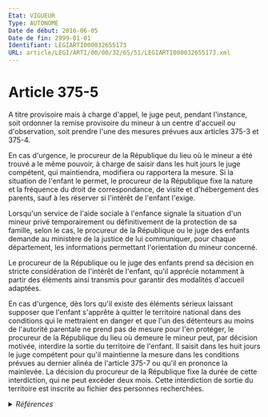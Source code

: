 ```yaml
---
État: VIGUEUR
Type: AUTONOME
Date de début: 2016-06-05
Date de fin: 2999-01-01
Identifiant: LEGIARTI000032655173
URL: article/LEGI/ARTI/00/00/32/65/51/LEGIARTI000032655173.xml
---
```


<h1>Article 375-5</h1>

A titre provisoire mais à charge d'appel, le juge peut, pendant l'instance, soit
ordonner la remise provisoire du mineur à un centre d'accueil ou d'observation,
soit prendre l'une des mesures prévues aux articles 375-3 et 375-4.<br />

En cas d'urgence, le procureur de la République du lieu où le mineur a été
trouvé a le même pouvoir, à charge de saisir dans les huit jours le juge
compétent, qui maintiendra, modifiera ou rapportera la mesure. Si la situation
de l'enfant le permet, le procureur de la République fixe la nature et la
fréquence du droit de correspondance, de visite et d'hébergement des parents,
sauf à les réserver si l'intérêt de l'enfant l'exige.<br />

Lorsqu'un service de l'aide sociale à l'enfance signale la situation d'un mineur
privé temporairement ou définitivement de la protection de sa famille, selon le
cas, le procureur de la République ou le juge des enfants demande au ministère
de la justice de lui communiquer, pour chaque département, les informations
permettant l'orientation du mineur concerné.<br />

Le procureur de la République ou le juge des enfants prend sa décision en
stricte considération de l'intérêt de l'enfant, qu'il apprécie notamment à
partir des éléments ainsi transmis pour garantir des modalités d'accueil
adaptées.<br />

En cas d'urgence, dès lors qu'il existe des éléments sérieux laissant supposer
que l'enfant s'apprête à quitter le territoire national dans des conditions qui
le mettraient en danger et que l'un des détenteurs au moins de l'autorité
parentale ne prend pas de mesure pour l'en protéger, le procureur de la
République du lieu où demeure le mineur peut, par décision motivée, interdire la
sortie du territoire de l'enfant. Il saisit dans les huit jours le juge
compétent pour qu'il maintienne la mesure dans les conditions prévues au dernier
alinéa de l'article 375-7 ou qu'il en prononce la mainlevée. La décision du
procureur de la République fixe la durée de cette interdiction, qui ne peut
excéder deux mois. Cette interdiction de sortie du territoire est inscrite au
fichier des personnes recherchées.


<details>
  <summary><em>Références</em></summary>

  <h2>Articles faisant référence à l'article</h2>
  
  <ul>
    <li>
      <a href="https://legal.tricoteuses.fr//redirection/LEGIARTI000045136622?vers=git&vers=legifrance">Code civil - article 375-3 AUTONOME VIGUEUR, en vigueur depuis le 2022-02-09</a> CITATION cible
    </li>
    <li>
      <a href="https://legal.tricoteuses.fr//redirection/LEGIARTI000032207461?vers=git&vers=legifrance">Code civil - article 375-7 AUTONOME MODIFIE, en vigueur du 2016-03-16 au 2016-06-05</a> CITATION cible
    </li>
    <li>
      <a href="https://legal.tricoteuses.fr//redirection/LEGIARTI000022469707?vers=git&vers=legifrance">Code civil - article 375-7 AUTONOME MODIFIE, en vigueur du 2010-07-11 au 2016-03-16</a> CITATION cible
    </li>
    <li>
      <a href="https://legal.tricoteuses.fr//redirection/LEGIARTI000032655163?vers=git&vers=legifrance">Code civil - article 375-7 AUTONOME MODIFIE, en vigueur du 2016-06-05 au 2022-02-09</a> CITATION cible
    </li>
    <li>
      <a href="https://legal.tricoteuses.fr//redirection/LEGIARTI000006426794?vers=git&vers=legifrance">Code civil - article 375-3 AUTONOME MODIFIE, en vigueur du 1994-02-01 au 2002-03-05</a> CITATION cible
    </li>
    <li>
      <a href="https://legal.tricoteuses.fr//redirection/LEGIARTI000006426793?vers=git&vers=legifrance">Code civil - article 375-3 AUTONOME MODIFIE, en vigueur du 1989-07-14 au 1994-03-01</a> CITATION cible
    </li>
    <li>
      <a href="https://legal.tricoteuses.fr//redirection/LEGIARTI000045136610?vers=git&vers=legifrance">Code civil - article 375-7 AUTONOME VIGUEUR, en vigueur depuis le 2022-02-09</a> CITATION cible
    </li>
    <li>
      <a href="https://legal.tricoteuses.fr//redirection/LEGIARTI000006426825?vers=git&vers=legifrance">Code civil - article 375-7 AUTONOME MODIFIE, en vigueur du 1998-07-31 au 2007-03-06</a> CITATION cible
    </li>
    <li>
      <a href="https://legal.tricoteuses.fr//redirection/LEGIARTI000006426824?vers=git&vers=legifrance">Code civil - article 375-7 AUTONOME MODIFIE, en vigueur du 1971-01-01 au 1998-07-31</a> CITATION cible
    </li>
    <li>
      <a href="https://legal.tricoteuses.fr//redirection/LEGIARTI000006426826?vers=git&vers=legifrance">Code civil - article 375-7 AUTONOME MODIFIE, en vigueur du 2007-03-06 au 2010-07-11</a> CITATION cible
    </li>
    <li>
      <a href="https://legal.tricoteuses.fr//redirection/LEGIARTI000034115057?vers=git&vers=legifrance">Code civil - article 375-3 AUTONOME MODIFIE, en vigueur du 2017-03-02 au 2021-01-01</a> CITATION cible
    </li>
    <li>
      <a href="https://legal.tricoteuses.fr//redirection/LEGIARTI000041473294?vers=git&vers=legifrance">Code civil - article 375-4 AUTONOME VIGUEUR, en vigueur depuis le 2019-12-30</a> CITATION cible
    </li>
    <li>
      <a href="https://legal.tricoteuses.fr//redirection/LEGIARTI000006426795?vers=git&vers=legifrance">Code civil - article 375-3 AUTONOME MODIFIE, en vigueur du 2002-03-05 au 2007-03-06</a> CITATION cible
    </li>
    <li>
      <a href="https://legal.tricoteuses.fr//redirection/LEGIARTI000006426796?vers=git&vers=legifrance">Code civil - article 375-3 AUTONOME MODIFIE, en vigueur du 2007-03-06 au 2017-03-02</a> CITATION cible
    </li>
    <li>
      <a href="https://legal.tricoteuses.fr//redirection/LEGIARTI000006426802?vers=git&vers=legifrance">Code civil - article 375-4 AUTONOME MODIFIE, en vigueur du 1971-01-01 au 1987-07-24</a> CITATION cible
    </li>
    <li>
      <a href="https://legal.tricoteuses.fr//redirection/LEGIARTI000006426803?vers=git&vers=legifrance">Code civil - article 375-4 AUTONOME MODIFIE, en vigueur du 1987-07-24 au 2007-03-06</a> CITATION cible
    </li>
    <li>
      <a href="https://legal.tricoteuses.fr//redirection/LEGIARTI000006426804?vers=git&vers=legifrance">Code civil - article 375-4 AUTONOME MODIFIE, en vigueur du 2007-03-06 au 2019-12-30</a> CITATION cible
    </li>
    <li>
      <a href="https://legal.tricoteuses.fr//redirection/LEGIARTI000006426791?vers=git&vers=legifrance">Code civil - article 375-3 AUTONOME MODIFIE, en vigueur du 1971-01-01 au 1987-07-24</a> CITATION cible
    </li>
    <li>
      <a href="https://legal.tricoteuses.fr//redirection/LEGIARTI000006426792?vers=git&vers=legifrance">Code civil - article 375-3 AUTONOME MODIFIE, en vigueur du 1987-07-24 au 1989-07-14</a> CITATION cible
    </li>
    <li>
      <a href="https://legal.tricoteuses.fr//redirection/LEGIARTI000038310858?vers=git&vers=legifrance">Code civil - article 375-3 AUTONOME MODIFIE, en vigueur du 2021-01-01 au 2022-02-09</a> CITATION cible
    </li>
    <li>
      <a href="https://legal.tricoteuses.fr//redirection/LEGIARTI000032631251?vers=git&vers=legifrance">LOI n° 2016-731 du 3 juin 2016 renforçant la lutte contre le crime organisé, le terrorisme et leur financement, et améliorant l'efficacité et les garanties de la procédure pénale - article 50 ENTIEREMENT_MODIF</a> MODIFIE source
    </li>
  </ul>
  
  <h2>Références faites par l'article</h2>
  
  <ul>
    <li>
      1988-10-06 CITATION cible <a href="https://legal.tricoteuses.fr//redirection/LEGIARTI000006683693?vers=git&vers=legifrance">Décret n°88-949 du 6 octobre 1988 relatif à l'habilitation des personnes physiques, établissements, services ou organismes publics ou privés auxquels l'autorité judiciaire confie habituellement des mineurs ou l'exécution de mesures les concernant - article 1 AUTONOME MODIFIE, en vigueur du 1988-10-08 au 2003-03-06</a>
    </li>
    <li>
      2008-07-09 CITATION cible <a href="https://legal.tricoteuses.fr//redirection/LEGIARTI000034746970?vers=git&vers=legifrance">Arrêté du 9 juillet 2008 fixant l'organisation en bureaux de la direction de la protection judiciaire de la jeunesse - article 4-1 AUTONOME VIGUEUR, en vigueur depuis le 2017-05-08</a>
    </li>
    <li>
      2016-03-14 CITATION cible <a href="https://legal.tricoteuses.fr//redirection/LEGIARTI000032205964?vers=git&vers=legifrance">LOI n° 2016-297 du 14 mars 2016 relative à la protection de l'enfant - article 48 ENTIEREMENT_MODIF</a>
    </li>
    <li>
      2016-06-03 MODIFIE cible <a href="https://legal.tricoteuses.fr//redirection/LEGIARTI000032631251?vers=git&vers=legifrance">LOI n° 2016-731 du 3 juin 2016 renforçant la lutte contre le crime organisé, le terrorisme et leur financement, et améliorant l'efficacité et les garanties de la procédure pénale - article 50 ENTIEREMENT_MODIF</a>
    </li>
    <li>
      2016-06-24 CITATION cible <a href="https://legal.tricoteuses.fr//redirection/LEGIARTI000032773510?vers=git&vers=legifrance">Décret n° 2016-840 du 24 juin 2016 pris en application de l'article L. 221-2-2 du code de l'action sociale et des familles et relatif à l'accueil et aux conditions d'évaluation de la situation des mineurs privés temporairement ou définitivement de la protection de leur famille - article 1 ENTIEREMENT_MODIF</a>
    </li>
    <li>
      2016-10-12 CITATION cible <a href="https://legal.tricoteuses.fr//redirection/LEGITEXT000033244701?vers=git&vers=legifrance">Décret n° 2016-1375 du 12 octobre 2016 relatif à la constitution, à l'attribution et au versement, à partir de l'allocation de rentrée scolaire, du pécule mentionné à l'article L. 543-3 du code de la sécurité sociale VIGUEUR</a>
    </li>
    <li>
      2017-05-03 CITATION cible <a href="https://legal.tricoteuses.fr//redirection/LEGIARTI000034745802?vers=git&vers=legifrance">Arrêté du 3 mai 2017 modifiant l'arrêté du 9 juillet 2008 fixant l'organisation en bureaux de la direction de la protection judiciaire de la jeunesse - article 5 ENTIEREMENT_MODIF</a>
    </li>
    <li>
      2019-01-30 CITATION cible <a href="https://legal.tricoteuses.fr//redirection/LEGITEXT000038079102?vers=git&vers=legifrance">Décret n° 2019-57 du 30 janvier 2019 relatif aux modalités d'évaluation des personnes se déclarant mineures et privées temporairement ou définitivement de la protection de leur famille et autorisant la création d'un traitement de données à caractère personnel relatif à ces personnes VIGUEUR</a>
    </li>
    <li>
      2999-01-01 CITATION source <a href="https://legal.tricoteuses.fr//redirection/LEGIARTI000006426791?vers=git&vers=legifrance">Code civil - article 375-3 AUTONOME MODIFIE, en vigueur du 1971-01-01 au 1987-07-24</a>
    </li>
    <li>
      2999-01-01 CITATION source <a href="https://legal.tricoteuses.fr//redirection/LEGIARTI000006426802?vers=git&vers=legifrance">Code civil - article 375-4 AUTONOME MODIFIE, en vigueur du 1971-01-01 au 1987-07-24</a>
    </li>
    <li>
      2999-01-01 CITATION source <a href="https://legal.tricoteuses.fr//redirection/LEGIARTI000006426824?vers=git&vers=legifrance">Code civil - article 375-7 AUTONOME MODIFIE, en vigueur du 1971-01-01 au 1998-07-31</a>
    </li>
    <li>
      2999-01-01 CITATION cible <a href="https://legal.tricoteuses.fr//redirection/LEGIARTI000045137518?vers=git&vers=legifrance">Code de l'action sociale et des familles - article L221-2-2 AUTONOME VIGUEUR, en vigueur depuis le 2022-02-09</a>
    </li>
    <li>
      2999-01-01 CITATION cible <a href="https://legal.tricoteuses.fr//redirection/LEGIARTI000045135163?vers=git&vers=legifrance">Code de l'action sociale et des familles - article L221-2-5 AUTONOME VIGUEUR, en vigueur depuis le 2022-02-09</a>
    </li>
    <li>
      2999-01-01 CITATION cible <a href="https://legal.tricoteuses.fr//redirection/LEGIARTI000049050913?vers=git&vers=legifrance">Code de l'action sociale et des familles - article L222-5 AUTONOME VIGUEUR, en vigueur depuis le 2024-01-28</a>
    </li>
    <li>
      2999-01-01 CITATION cible <a href="https://legal.tricoteuses.fr//redirection/LEGIARTI000006796811?vers=git&vers=legifrance">Code de l'action sociale et des familles - article L223-2 AUTONOME VIGUEUR, en vigueur depuis le 2007-03-06</a>
    </li>
    <li>
      2999-01-01 CITATION cible <a href="https://legal.tricoteuses.fr//redirection/LEGIARTI000027572876?vers=git&vers=legifrance">Code de l'action sociale et des familles - article L227-2 AUTONOME VIGUEUR, en vigueur depuis le 2015-03-22</a>
    </li>
    <li>
      2999-01-01 CITATION cible <a href="https://legal.tricoteuses.fr//redirection/LEGIARTI000006796947?vers=git&vers=legifrance">Code de l'action sociale et des familles - article L228-3 AUTONOME VIGUEUR, en vigueur depuis le 2000-12-23</a>
    </li>
    <li>
      2999-01-01 CITATION cible <a href="https://legal.tricoteuses.fr//redirection/LEGIARTI000048666202?vers=git&vers=legifrance">Code de l'action sociale et des familles - article R221-11 AUTONOME VIGUEUR, en vigueur depuis le 2023-12-25</a>
    </li>
    <li>
      2999-01-01 CITATION cible <a href="https://legal.tricoteuses.fr//redirection/LEGIARTI000006681043?vers=git&vers=legifrance">Code de la famille et de l'aide sociale - article 46 AUTONOME ABROGE, en vigueur du 1989-07-14 au 2000-12-23</a>
    </li>
    <li>
      2999-01-01 CITATION cible <a href="https://legal.tricoteuses.fr//redirection/LEGIARTI000006681049?vers=git&vers=legifrance">Code de la famille et de l'aide sociale - article 49 AUTONOME ABROGE, en vigueur du 1959-01-08 au 1986-01-08</a>
    </li>
    <li>
      2999-01-01 CITATION cible <a href="https://legal.tricoteuses.fr//redirection/LEGIARTI000006681214?vers=git&vers=legifrance">Code de la famille et de l'aide sociale - article 85 AUTONOME ABROGE, en vigueur du 1986-01-08 au 2000-12-23</a>
    </li>
    <li>
      2999-01-01 CITATION cible <a href="https://legal.tricoteuses.fr//redirection/LEGIARTI000006681229?vers=git&vers=legifrance">Code de la famille et de l'aide sociale - article 94 AUTONOME ABROGE, en vigueur du 1989-07-14 au 2000-12-23</a>
    </li>
    <li>
      2999-01-01 CITATION cible <a href="https://legal.tricoteuses.fr//redirection/LEGIARTI000006681231?vers=git&vers=legifrance">Code de la famille et de l'aide sociale - article 95 AUTONOME MODIFIE, en vigueur du 1986-01-08 au 1996-07-06</a>
    </li>
    <li>
      2999-01-01 CITATION cible <a href="https://legal.tricoteuses.fr//redirection/LEGIARTI000006743209?vers=git&vers=legifrance">Code de la sécurité sociale - article L521-2 AUTONOME MODIFIE, en vigueur du 2006-07-01 au 2006-12-22</a>
    </li>
    <li>
      2999-01-01 CITATION cible <a href="https://legal.tricoteuses.fr//redirection/LEGIARTI000045136627?vers=git&vers=legifrance">Code de la sécurité sociale - article L543-3 AUTONOME VIGUEUR, en vigueur depuis le 2022-02-09</a>
    </li>
    <li>
      2999-01-01 CITATION cible <a href="https://legal.tricoteuses.fr//redirection/LEGIARTI000027469353?vers=git&vers=legifrance">Code de procédure civile - article 1184 AUTONOME VIGUEUR, en vigueur depuis le 2013-05-29</a>
    </li>
    <li>
      2999-01-01 CITATION cible <a href="https://legal.tricoteuses.fr//redirection/LEGIARTI000044394152?vers=git&vers=legifrance">Code de procédure pénale - article 230-19 AUTONOME VIGUEUR, en vigueur depuis le 2021-12-02</a>
    </li>
    <li>
      CODIFICATION source Loi 1803-03-14
    </li>
  </ul>
</details>
